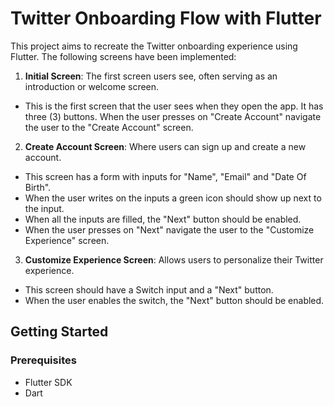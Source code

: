 # Twitter Onboarding Flow with Flutter

This project aims to recreate the Twitter onboarding experience using Flutter. The following screens have been implemented:

1. **Initial Screen**: The first screen users see, often serving as an introduction or welcome screen.

-   This is the first screen that the user sees when they open the app. It has three (3) buttons. When the user presses on "Create Account" navigate the user to the "Create Account" screen.

2. **Create Account Screen**: Where users can sign up and create a new account.

-   This screen has a form with inputs for "Name", "Email" and "Date Of Birth".
-   When the user writes on the inputs a green icon should show up next to the input.
-   When all the inputs are filled, the "Next" button should be enabled.
-   When the user presses on "Next" navigate the user to the "Customize Experience" screen.

3. **Customize Experience Screen**: Allows users to personalize their Twitter experience.

-   This screen should have a Switch input and a "Next" button.
-   When the user enables the switch, the "Next" button should be enabled.

## Getting Started

### Prerequisites

-   Flutter SDK
-   Dart
